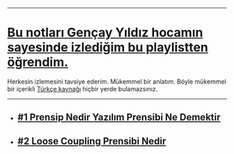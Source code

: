 ***
# [Bu notları Gençay Yıldız hocamın sayesinde izlediğim bu playlistten öğrendim.](https://www.youtube.com/playlist?list=PLQVXoXFVVtp2eAq33DVNxeoXLXj4VMYpT)
Herkesin izlemesini tavsiye ederim. Mükemmel bir anlatım. Böyle mükemmel bir içerikli [Türkçe kaynağı](https://www.youtube.com/c/Gen%C3%A7ayY%C4%B1ld%C4%B1z) 
hiçbir yerde bulamazsınız.
***
- ## [#1 Prensip Nedir Yazılım Prensibi Ne Demektir](https://github.com/musauyumaznotes/CSharp/blob/main/Gen%C3%A7ayY%C4%B1ld%C4%B1z/DesignPrinciples/%231%20Prensip%20Nedir%20Yaz%C4%B1l%C4%B1m%20Prensibi%20Ne%20Demektir/ReadMe.md)
- ## [#2 Loose Coupling Prensibi Nedir](https://github.com/musauyumaznotes/CSharp/blob/main/Gen%C3%A7ayY%C4%B1ld%C4%B1z/DesignPrinciples/%232%20Loose%20Coupling%E2%80%8B%20Prensibi%20Nedir/ReadMe.md)
